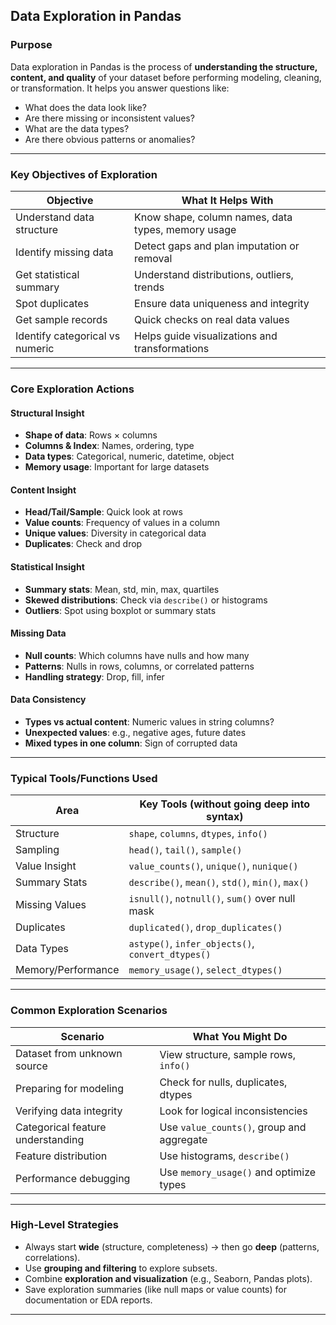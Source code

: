 ## Data Exploration in Pandas

### Purpose

Data exploration in Pandas is the process of **understanding the structure, content, and quality** of your dataset before performing modeling, cleaning, or transformation. It helps you answer questions like:

* What does the data look like?
* Are there missing or inconsistent values?
* What are the data types?
* Are there obvious patterns or anomalies?

---

### Key Objectives of Exploration

| Objective                       | What It Helps With                                 |
| ------------------------------- | -------------------------------------------------- |
| Understand data structure       | Know shape, column names, data types, memory usage |
| Identify missing data           | Detect gaps and plan imputation or removal         |
| Get statistical summary         | Understand distributions, outliers, trends         |
| Spot duplicates                 | Ensure data uniqueness and integrity               |
| Get sample records              | Quick checks on real data values                   |
| Identify categorical vs numeric | Helps guide visualizations and transformations     |

---

### Core Exploration Actions

#### Structural Insight

* **Shape of data**: Rows × columns
* **Columns & Index**: Names, ordering, type
* **Data types**: Categorical, numeric, datetime, object
* **Memory usage**: Important for large datasets

#### Content Insight

* **Head/Tail/Sample**: Quick look at rows
* **Value counts**: Frequency of values in a column
* **Unique values**: Diversity in categorical data
* **Duplicates**: Check and drop

#### Statistical Insight

* **Summary stats**: Mean, std, min, max, quartiles
* **Skewed distributions**: Check via `describe()` or histograms
* **Outliers**: Spot using boxplot or summary stats

#### Missing Data

* **Null counts**: Which columns have nulls and how many
* **Patterns**: Nulls in rows, columns, or correlated patterns
* **Handling strategy**: Drop, fill, infer

#### Data Consistency

* **Types vs actual content**: Numeric values in string columns?
* **Unexpected values**: e.g., negative ages, future dates
* **Mixed types in one column**: Sign of corrupted data

---

### Typical Tools/Functions Used

| Area               | Key Tools (without going deep into syntax)        |
| ------------------ | ------------------------------------------------- |
| Structure          | `shape`, `columns`, `dtypes`, `info()`            |
| Sampling           | `head()`, `tail()`, `sample()`                    |
| Value Insight      | `value_counts()`, `unique()`, `nunique()`         |
| Summary Stats      | `describe()`, `mean()`, `std()`, `min()`, `max()` |
| Missing Values     | `isnull()`, `notnull()`, `sum()` over null mask   |
| Duplicates         | `duplicated()`, `drop_duplicates()`               |
| Data Types         | `astype()`, `infer_objects()`, `convert_dtypes()` |
| Memory/Performance | `memory_usage()`, `select_dtypes()`               |

---

### Common Exploration Scenarios

| Scenario                          | What You Might Do                         |
| --------------------------------- | ----------------------------------------- |
| Dataset from unknown source       | View structure, sample rows, `info()`     |
| Preparing for modeling            | Check for nulls, duplicates, dtypes       |
| Verifying data integrity          | Look for logical inconsistencies          |
| Categorical feature understanding | Use `value_counts()`, group and aggregate |
| Feature distribution              | Use histograms, `describe()`              |
| Performance debugging             | Use `memory_usage()` and optimize types   |

---

### High-Level Strategies

* Always start **wide** (structure, completeness) → then go **deep** (patterns, correlations).
* Use **grouping and filtering** to explore subsets.
* Combine **exploration and visualization** (e.g., Seaborn, Pandas plots).
* Save exploration summaries (like null maps or value counts) for documentation or EDA reports.

---
